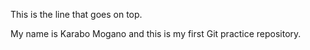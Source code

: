 This is the line that goes on top.

My name is Karabo Mogano and this is my first Git practice repository.
